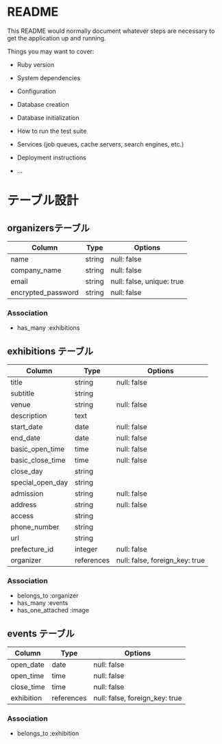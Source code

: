 # README

This README would normally document whatever steps are necessary to get the
application up and running.

Things you may want to cover:

* Ruby version

* System dependencies

* Configuration

* Database creation

* Database initialization

* How to run the test suite

* Services (job queues, cache servers, search engines, etc.)

* Deployment instructions

* ...

# テーブル設計

## organizersテーブル

| Column             | Type    | Options                   |
| ------------------ | ------- | ------------------------- |
| name               | string  | null: false               |
| company_name       | string  | null: false               |
| email              | string  | null: false, unique: true |
| encrypted_password | string  | null: false               |

### Association
- has_many :exhibitions


## exhibitions テーブル

| Column           | Type       | Options                        |
| ---------------- | ---------- | ------------------------------ |
| title            | string     | null: false                    | 
| subtitle         | string     |                                |
| venue            | string     | null: false                    |
| description      | text       |                                |
| start_date       | date       | null: false                    |
| end_date         | date       | null: false                    |
| basic_open_time  | time       | null: false                    |
| basic_close_time | time       | null: false                    |
| close_day        | string     |                                |
| special_open_day | string     |                                |
| admission        | string     | null: false                    |
| address          | string     | null: false                    |
| access           | string     |                                |
| phone_number     | string     |                                |
| url              | string     |                                |
| prefecture_id    | integer    | null: false                    |
| organizer        | references | null: false, foreign_key: true |

### Association
- belongs_to :organizer
- has_many :events
- has_one_attached :image


## events テーブル

| Column     | Type       | Options                        |
| ---------- | ---------- | ------------------------------ |
| open_date  | date       | null: false                    | 
| open_time  | time       | null: false                    |
| close_time | time       | null: false                    |
| exhibition | references | null: false, foreign_key: true |

### Association
- belongs_to :exhibition